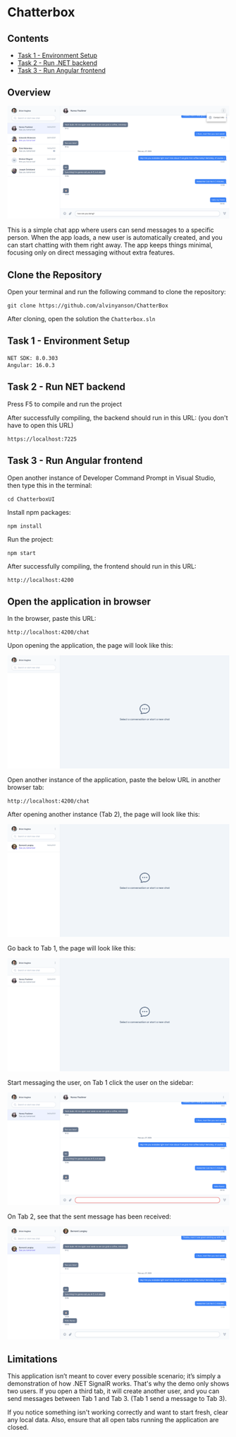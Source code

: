 # Chatterbox

## Contents
- [Task 1 - Environment Setup](#task-1---environment-setup)
- [Task 2 - Run .NET backend](#task-2---run-net-backend)
- [Task 3 - Run Angular frontend](#task-3---run-angular-frontend)



## Overview

![Chatterbox Screenshot](https://raw.githubusercontent.com/alvinyanson/ChatterBox/refs/heads/main/localhost_4200_chat_4459a3f0-b65e-4df2-8c37-6ec72fcc4b31_PsmaM1un72g6lfGgyJR7yQ.png)

This is a simple chat app where users can send messages to a specific person. When the app loads, a new user is automatically created, and you can start chatting with them right away. The app keeps things minimal, focusing only on direct messaging without extra features.


## Clone the Repository

Open your terminal and run the following command to clone the repository:

    git clone https://github.com/alvinyanson/ChatterBox

After cloning, open the solution the `Chatterbox.sln`


## Task 1 - Environment Setup

    NET SDK: 8.0.303
    Angular: 16.0.3


## Task 2 - Run NET backend

Press F5 to compile and run the project

After successfully compiling, the backend should run in this URL: (you don't have to open this URL)

    https://localhost:7225


## Task 3 - Run Angular frontend

Open another instance of Developer Command Prompt in Visual Studio, then type this in the terminal:

    cd ChatterboxUI


Install npm packages:

    npm install


Run the project:

    npm start

After successfully compiling, the frontend should run in this URL:

    http://localhost:4200


## Open the application in browser

In the browser, paste this URL:


    http://localhost:4200/chat



Upon opening the application, the page will look like this:

![Chatterbox Screenshot](https://raw.githubusercontent.com/alvinyanson/ChatterBox/refs/heads/main/localhost_4200_chat.png)


Open another instance of the application, paste the below URL in another browser tab:


    http://localhost:4200/chat


After opening another instance (Tab 2), the page will look like this:

![Chatterbox Screenshot](https://raw.githubusercontent.com/alvinyanson/ChatterBox/refs/heads/main/localhost_4200_chat%20(1).png)


Go back to Tab 1, the page will look like this:

![Chatterbox Screenshot](https://raw.githubusercontent.com/alvinyanson/ChatterBox/refs/heads/main/localhost_4200_chat%20(2).png)


Start messaging the user, on Tab 1 click the user on the sidebar:

![Chatterbox Screenshot](https://raw.githubusercontent.com/alvinyanson/ChatterBox/refs/heads/main/localhost_4200_chat%20(3).png)


On Tab 2, see that the sent message has been received:

![Chatterbox Screenshot](https://raw.githubusercontent.com/alvinyanson/ChatterBox/refs/heads/main/localhost_4200_chat%20(4).png)



## Limitations

This application isn’t meant to cover every possible scenario; it’s simply a demonstration of how .NET SignalR works. That's why the demo only shows two users. If you open a third tab, it will create another user, and you can send messages between Tab 1 and Tab 3. (Tab 1 send a message to Tab 3).

If you notice something isn't working correctly and want to start fresh, clear any local data. Also, ensure that all open tabs running the application are closed.
